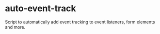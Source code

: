 # auto-event-track
Script to automatically add event tracking to event listeners, form elements and more.
